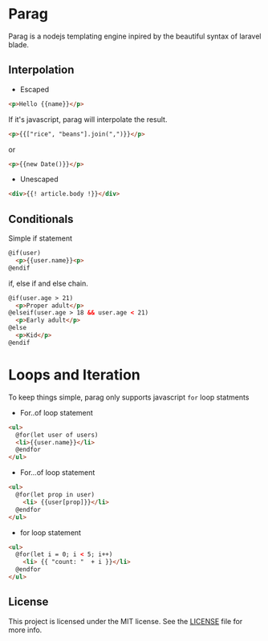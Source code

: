 # Parag

Parag is a nodejs templating engine inpired by the beautiful syntax of laravel blade.

## Interpolation

- Escaped

```html
<p>Hello {{name}}</p>
```

If it's javascript, parag will interpolate the result.

```html
<p>{{["rice", "beans"].join(",")}}</p>
```

or

```html
<p>{{new Date()}}</p>
```

- Unescaped

```html
<div>{{! article.body !}}</div>
```

## Conditionals

Simple if statement

```html
@if(user)
  <p>{{user.name}}<p>
@endif
```

if, else if and else chain.

```html
@if(user.age > 21)
  <p>Proper adult</p>
@elseif(user.age > 18 && user.age < 21)
  <p>Early adult</p>
@else
  <p>Kid</p>
@endif
```

# Loops and Iteration

To keep things simple, parag only supports javascript `for` loop statments

- For..of loop statement

```html
<ul>
  @for(let user of users)
  <li>{{user.name}}</li>
  @endfor
</ul>
```

- For...of loop statement
```html
<ul>
  @for(let prop in user)
    <li> {{user[prop]}}</li>
  @endfor
</ul>
```

- for loop statement
```html
<ul>
  @for(let i = 0; i < 5; i++)
    <li> {{ "count: "  + i }}</li>
  @endfor
</ul>
```



## License

This project is licensed under the MIT license. See the [LICENSE](LICENSE) file for more info.